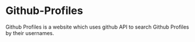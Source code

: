 # Github-Profiles
 Github Profiles is a website which uses github API to search Github Profiles by their usernames.
